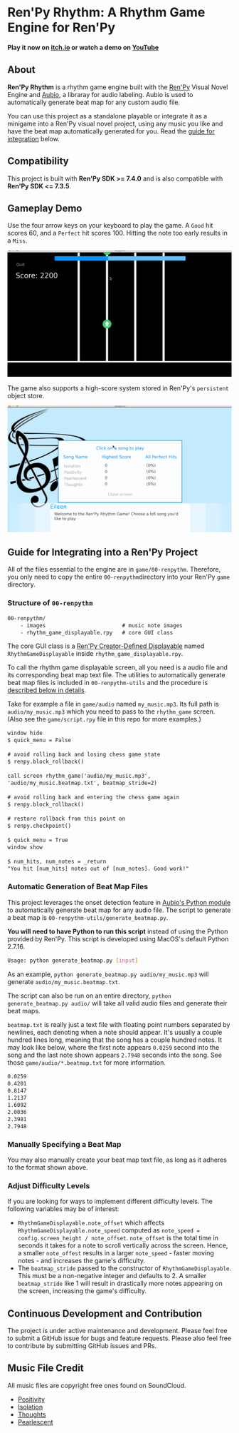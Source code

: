 # Ren'Py Rhythm: A Rhythm Game Engine for Ren'Py

**Play it now on [itch.io](https://r3dhummingbird.itch.io/renpy-rhythm-game) or watch a demo on [YouTube](https://youtu.be/7fMig9BmDzY)**

## About

**Ren'Py Rhythm** is a rhythm game engine built with the [Ren'Py](http://renpy.org/) Visual Novel Engine and [Aubio](https://aubio.org/), a libraray for audio labeling. Aubio is used to automatically generate beat map for any custom audio file.

You can use this project as a standalone playable or integrate it as a minigame into a Ren'Py visual novel project, using any music you like and have the beat map automatically generated for you. Read the [guide for integration](https://github.com/RuolinZheng08/renpy-rhythm#guide-for-integrating-into-a-renpy-project) below.

## Compatibility

This project is built with **Ren'Py SDK >= 7.4.0** and is also compatible with **Ren'Py SDK <= 7.3.5**.

## Gameplay Demo

Use the four arrow keys on your keyboard to play the game. A `Good` hit scores 60, and a `Perfect` hit scores 100. Hitting the note too early results in a `Miss`.

<img src="https://github.com/RuolinZheng08/renpy-rhythm/blob/master/demo.gif" alt="Gameplay Example" width=600>

The game also supports a high-score system stored in Ren'Py's `persistent` object store.

<img src="https://github.com/RuolinZheng08/renpy-rhythm/blob/master/high_score.gif" alt="High Score System" width=600>

## Guide for Integrating into a Ren'Py Project

All of the files essential to the engine are in `game/00-renpythm`. Therefore, you only need to copy the entire `00-renpythm`directory into your Ren'Py `game` directory.

### Structure of `00-renpythm`

```
00-renpythm/
    - images                        # music note images
    - rhythm_game_displayable.rpy   # core GUI class
```

The core GUI class is a [Ren'Py Creator-Defined Displayable](https://www.renpy.org/doc/html/udd.html) named `RhythmGameDisplayable` inside `rhythm_game_displayable.rpy`.

To call the rhythm game displayable screen, all you need is a audio file and its corresponding beat map text file. The utilities to automatically generate beat map files is included in `00-renpythm-utils` and the procedure is [described below in details](https://github.com/RuolinZheng08/renpy-rhythm#automatic-generation-of-beat-map-files).

Take for example a file in `game/audio` named `my_music.mp3`. Its full path is `audio/my_music.mp3`  which you need to pass to the `rhythm_game` screen. (Also see the `game/script.rpy` file in this repo for more examples.)

```renpy
window hide
$ quick_menu = False

# avoid rolling back and losing chess game state
$ renpy.block_rollback()

call screen rhythm_game('audio/my_music.mp3', 'audio/my_music.beatmap.txt', beatmap_stride=2)

# avoid rolling back and entering the chess game again
$ renpy.block_rollback()

# restore rollback from this point on
$ renpy.checkpoint()

$ quick_menu = True
window show

$ num_hits, num_notes = _return
"You hit [num_hits] notes out of [num_notes]. Good work!"
```

### Automatic Generation of Beat Map Files

This project leverages the onset detection feature in [Aubio's Python module](https://github.com/aubio/aubio/tree/master/python) to automatically generate beat map for any audio file. The script to generate a beat map is `00-renpythm-utils/generate_beatmap.py`.

**You will need to have Python to run this script** instead of using the Python provided by Ren'Py. This script is developed using MacOS's default Python 2.7.16.

```bash
Usage: python generate_beatmap.py [input]
```

As an example, `python generate_beatmap.py audio/my_music.mp3` will generate `audio/my_music.beatmap.txt`.

The script can also be run on an entire directory, `python generate_beatmap.py audio/` will take all valid audio files and generate their beat maps.

`beatmap.txt` is really just a text file with floating point numbers separated by newlines, each denoting when a note should appear. It's usually a couple hundred lines long, meaning that the song has a couple hundred notes. It may look like below, where the first note appears `0.0259` second into the song and the last note shown appears `2.7948` seconds into the song. See those `game/audio/*.beatmap.txt` for more information.

```
0.0259
0.4201
0.8147
1.2137
1.6092
2.0036
2.3981
2.7948
```

### Manually Specifying a Beat Map

You may also manually create your beat map text file, as long as it adheres to the format shown above.

### Adjust Difficulty Levels

If you are looking for ways to implement different difficulty levels. The following variables may be of interest:

- `RhythmGameDisplayable.note_offset` which affects `RhythmGameDisplayable.note_speed` computed as `note_speed = config.screen_height / note_offset`. `note_offset` is the total time in seconds it takes for a note to scroll vertically across the screen. Hence, a smaller `note_offest` results in a larger `note_speed` - faster moving notes - and increases the game's difficulty.
- The `beatmap_stride` passed to the constructor of `RhythmGameDisplayable`. This must be a non-negative integer and defaults to 2. A smaller `beatmap_stride` like 1 will result in drastically more notes appearing on the screen, increasing the game's difficulty.

## Continuous Development and Contribution
The project is under active maintenance and development. Please feel free to submit a GitHub issue for bugs and feature requests. Please also feel free to contribute by submitting GitHub issues and PRs. 

## Music File Credit

All music files are copyright free ones found on SoundCloud.

- [Positivity](https://soundcloud.com/nocopyrightlofi/no-copyright-chill-lofi-hiphop-positivity-by-envy)
- [Isolation](https://soundcloud.com/nocopyrightlofi/no-copyright-chill-lofi-hiphop)
- [Thoughts](https://soundcloud.com/nocopyrightlofi/no-copyright-chill-lofi-hip)
- [Pearlescent](https://soundcloud.com/nocopyrightlofi/no-copyright-chill-lofi-hiphop-purlecent-by-matxete-prod)
